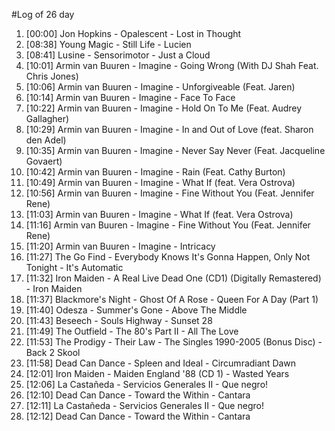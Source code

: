 #Log of 26 day

1. [00:00] Jon Hopkins - Opalescent - Lost in Thought
1. [08:38] Young Magic - Still Life - Lucien
1. [08:41] Lusine - Sensorimotor - Just a Cloud
1. [10:01] Armin van Buuren - Imagine - Going Wrong (With DJ Shah Feat. Chris Jones)
1. [10:06] Armin van Buuren - Imagine - Unforgiveable (Feat. Jaren)
1. [10:14] Armin van Buuren - Imagine - Face To Face
1. [10:22] Armin van Buuren - Imagine - Hold On To Me (Feat. Audrey Gallagher)
1. [10:29] Armin van Buuren - Imagine - In and Out of Love (feat. Sharon den Adel)
1. [10:35] Armin van Buuren - Imagine - Never Say Never (Feat. Jacqueline Govaert)
1. [10:42] Armin van Buuren - Imagine - Rain (Feat. Cathy Burton)
1. [10:49] Armin van Buuren - Imagine - What If (feat. Vera Ostrova)
1. [10:56] Armin van Buuren - Imagine - Fine Without You (Feat. Jennifer Rene)
1. [11:03] Armin van Buuren - Imagine - What If (feat. Vera Ostrova)
1. [11:16] Armin van Buuren - Imagine - Fine Without You (Feat. Jennifer Rene)
1. [11:20] Armin van Buuren - Imagine - Intricacy
1. [11:27] The Go Find - Everybody Knows It's Gonna Happen, Only Not Tonight - It's Automatic
1. [11:32] Iron Maiden - A Real Live Dead One (CD1) (Digitally Remastered) - Iron Maiden
1. [11:37] Blackmore's Night - Ghost Of A Rose - Queen For A Day (Part 1)
1. [11:40] Odesza - Summer's Gone - Above The Middle
1. [11:43] Beseech - Souls Highway - Sunset 28
1. [11:49] The Outfield - The 80's Part II - All The Love
1. [11:53] The Prodigy - Their Law - The Singles 1990-2005 (Bonus Disc) - Back 2 Skool
1. [11:58] Dead Can Dance - Spleen and Ideal - Circumradiant Dawn
1. [12:01] Iron Maiden - Maiden England '88 (CD 1) - Wasted Years
1. [12:06] La Castañeda - Servicios Generales II - Que negro!
1. [12:10] Dead Can Dance - Toward the Within - Cantara
1. [12:11] La Castañeda - Servicios Generales II - Que negro!
1. [12:12] Dead Can Dance - Toward the Within - Cantara
